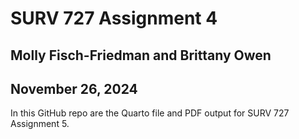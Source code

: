# SURV 727 Assignment 4
## Molly Fisch-Friedman and Brittany Owen
## November 26, 2024

In this GitHub repo are the Quarto file and PDF output for SURV 727 Assignment 5.
